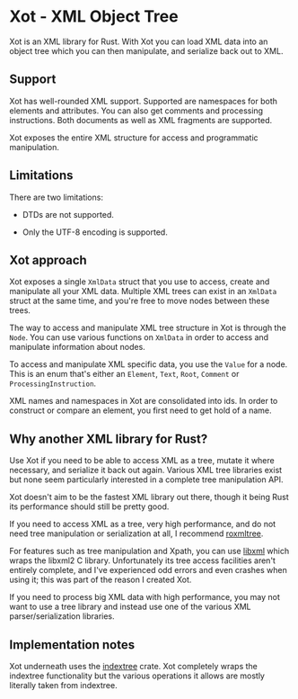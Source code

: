 # Xot - XML Object Tree

Xot is an XML library for Rust. With Xot you can load XML data into an object
tree which you can then manipulate, and serialize back out to XML.

## Support

Xot has well-rounded XML support. Supported are namespaces for both elements
and attributes. You can also get comments and processing instructions. Both
documents as well as XML fragments are supported.

Xot exposes the entire XML structure for access and programmatic manipulation.

## Limitations

There are two limitations:

- DTDs are not supported.

- Only the UTF-8 encoding is supported.

## Xot approach

Xot exposes a single `XmlData` struct that you use to access, create and
manipulate all your XML data. Multiple XML trees can exist in an `XmlData`
struct at the same time, and you're free to move nodes between these trees.

The way to access and manipulate XML tree structure in Xot is through the
`Node`. You can use various functions on `XmlData` in order to access and
manipulate information about nodes.

To access and manipulate XML specific data, you use the `Value` for a node.
This is an enum that's either an `Element`, `Text`, `Root`, `Comment` or
`ProcessingInstruction`.

XML names and namespaces in Xot are consolidated into ids. In order to
construct or compare an element, you first need to get hold of a name.

## Why another XML library for Rust?

Use Xot if you need to be able to access XML as a tree, mutate it where
necessary, and serialize it back out again. Various XML tree libraries exist
but none seem particularly interested in a complete tree manipulation API.

Xot doesn't aim to be the fastest XML library out there, though it being Rust
its performance should still be pretty good.

If you need to access XML as a tree, very high performance, and do not need
tree manipulation or serialization at all, I recommend
[roxmltree](https://github.com/RazrFalcon/roxmltree).

For features such as tree manipulation and Xpath, you can use
[libxml](https://github.com/KWARC/rust-libxml) which wraps the libxml2 C
library. Unfortunately its tree access facilities aren't entirely complete, and
I've experienced odd errors and even crashes when using it; this was part of
the reason I created Xot.

If you need to process big XML data with high performance, you may not want to
use a tree library and instead use one of the various XML parser/serialization
libraries.

## Implementation notes

Xot underneath uses the
[indextree](https://docs.rs/indextree/latest/indextree/) crate. Xot completely
wraps the indextree functionality but the various operations it allows are
mostly literally taken from indextree.
